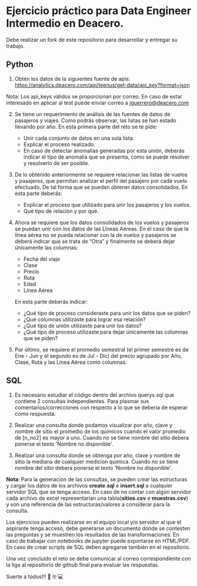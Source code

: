 # Ejercicio práctico para Data Engineer Intermedio en Deacero.

Debe realizar un fork de este repositorio para desarrollar y entregar su trabajo.

## Python

1. Obtén los datos de la siguientes fuente de apis: https://analytics.deacero.com/api/teenus/get-data/api_key?format=json

  Nota: Los api_keys válidos se proporcionan por correo. En caso de estar interesado en aplicar al test puede enviar correo a <jguerrero@deacero.com>

2. Se tiene un requerimiento de análisis de las fuentes de datos de pasajeros y viajes. Como podrás observar, las listas se han estado llevando por año. En esta primera parte del reto se te pide: 
    - Unir cada conjunto de datos en una sola lista. 
    - Explicar el proceso realizado. 
    - En caso de detectar anomalías generadas por esta unión, deberás indicar el tipo de anomalía que se presenta, como se puede resolver y resolverlo de ser posible. 

3. De lo obtenido anteriormente se requiere relacionar las listas de vuelos y pasajeros, que permitan analizar el perfil del pasajero por cada vuelo efectuado. De tal forma que se puedan obtener datos consolidados. En esta parte deberás: 
    - Explicar el proceso que utilizado para unir los pasajeros y los vuelos.  
    - Qué tipo de relación y por qué. 

4. Ahora se requiere que los datos consolidados de los vuelos y pasajeros se puedan unir con los datos de las Líneas Aéreas. En el caso de que la línea aérea no se pueda relacionar con la de vuelos y pasajeros se deberá indicar que se trata de “Otra” y finalmente se deberá dejar únicamente las columnas: 
    - Fecha del viaje 
    - Clase 
    - Precio 
    - Ruta 
    - Edad 
    - Línea Aérea

   En esta parte deberás indicar: 
    - ¿Qué tipo de proceso consideraste para unir los datos que se piden? 
    - ¿Qué columnas utilizaste para lograr esa relación? 
    - ¿Qué tipo de unión utilizaste para unir los datos? 
    - ¿Qué tipo de proceso utilizaste para dejar únicamente las columnas que se piden? 
   
5. Por último, se requiere el promedio semestral (el primer semestre es de Ene - Jun y el segundo es de Jul - Dic) del precio agrupado por Año, Clase, Ruta y las Línea Aérea como columnas. 

## SQL

1. Es necesario estudiar el código dentro del archivo querys.sql que contiene 2 consultas independientes. Para plasmar sus comentarios/correcciones con respecto a lo que se deberia de esperar como respuesta.

2. Realizar una consulta donde podamos visualizar por año, clave y nombre de sitio el promedio de los químicos cuando el valor promedio de [n_no2] es mayor a uno. Cuando no se tiene nombre del sitio debera ponerse el texto 'Nombre no disponible'.

3. Realizar una consulta donde se obtenga por año, clave y nombre de sitio la mediana de cualquier medicion quimica. Cuando no se tiene nombre del sitio debera ponerse el texto 'Nombre no disponible'.

**Nota**: Para la generacion de las consultas, se pueden crear las estructuras y cargar los datos de los archivos **create.sql** e **insert.sql** a cualquier servidor SQL que se tenga acceso. En caso de no contar con algún servidor cada archivo de excel representarian una tabla(**sitios.csv** e **muestras.csv**) y son una referencia de las estructuras/valores a considerar para la consulta.

Los ejercicios pueden realizarse en el equipo local y/o servidor al que el aspirante tenga acceso, debe generarse un documento donde se contesten las preguntas y se muestren los resultados de las transformaciones. En caso de trabajar con notebooks de jupyter puede exportarse en HTML/PDF. En caso de crear scripts de SQL deben agregarse también en el repositorio. 

Una vez concluido el reto se debe comunicar al correo correspondiente con la liga al repositorio de github final para evaluar las respuestas.


Suerte a todos!!! :metal: :nerd_face: :computer:

